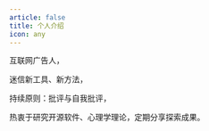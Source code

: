 ```yaml
---
article: false
title: 个人介绍
icon: any
---
```


互联网广告人，

迷信新工具、新方法，

持续原则：批评与自我批评，

热衷于研究开源软件、心理学理论，定期分享探索成果。

